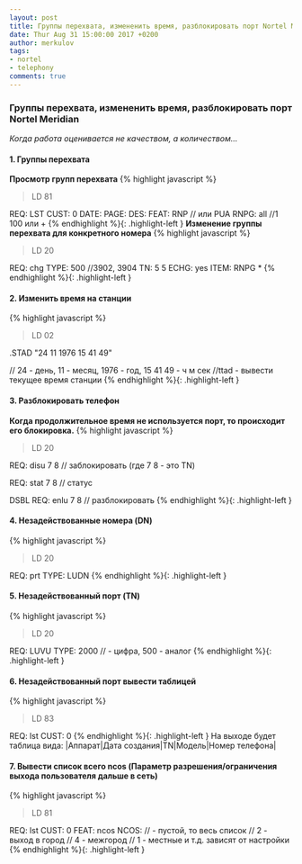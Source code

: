 ```yaml
---
layout: post
title: Группы перехвата, измененить время, разблокировать порт Nortel Meridian
date: Thur Aug 31 15:00:00 2017 +0200
author: merkulov
tags:
- nortel
- telephony
comments: true
---
```

### Группы перехвата, измененить время, разблокировать порт Nortel Meridian

*Когда работа оценивается не качеством, а количеством...*

#### 1. Группы перехвата
**Просмотр групп перехвата**
{% highlight javascript %}
>LD 81

REQ: LST 
CUST: 0
DATE:
PAGE:
DES:
FEAT: RNP   // или PUA
RNPG: all //1 100 или +
{% endhighlight %}{: .highlight-left }
**Изменение группы перехвата для конкретного номера**
{% highlight javascript %}
>LD 20

REQ: chg 
TYPE: 500 //3902, 3904
TN: 5 5
ECHG: yes
ITEM: RNPG *
{% endhighlight %}{: .highlight-left }
#### 2. Изменить время на станции
{% highlight javascript %}
>LD 02

.STAD "24 11 1976 15 41 49"

// 24 - день, 11 - месяц, 1976 - год, 15 41 49 - ч м сек
//ttad - вывести текущее время станции 
{% endhighlight %}{: .highlight-left }
#### 3. Разблокировать телефон
**Когда продолжительное время не используется порт, то происходит его блокировка.**
{% highlight javascript %}
>LD 20

REQ: disu 7 8  // заблокировать (где 7 8 - это TN)

REQ: stat 7 8 // статус 

DSBL 
REQ: enlu 7 8 // разблокировать
{% endhighlight %}{: .highlight-left }
#### 4. Незадействованные номера (DN)
{% highlight javascript %}
>LD 20

REQ: prt
TYPE: LUDN
{% endhighlight %}{: .highlight-left }
#### 5. Незадействованный порт (TN)
{% highlight javascript %}
>LD 20

REQ: LUVU
TYPE: 2000 // - цифра, 500 - аналог
{% endhighlight %}{: .highlight-left }
#### 6. Незадействованный порт вывести таблицей
{% highlight javascript %}
>LD 83

REQ: lst
CUST: 0
{% endhighlight %}{: .highlight-left }
На выходе будет таблица вида:
|Аппарат|Дата создания|TN|Модель|Номер телефона|
#### 7. Вывести список всего ncos (Параметр разрешения/ограничения выхода пользователя дальше в сеть)
{% highlight javascript %}
>LD 81

REQ: lst
CUST: 0
FEAT: ncos
NCOS: // - пустой, то весь список
// 2 - выход в город
// 4 - межгород
// 1 - местные и т.д. зависят от настройки
{% endhighlight %}{: .highlight-left }
